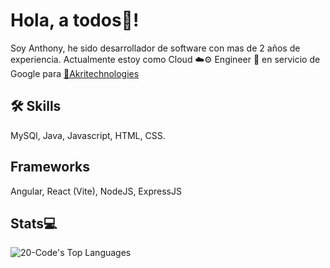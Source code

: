# Hola, a todos👋!

Soy Anthony, he sido desarrollador de software con mas de 2 años de experiencia.
Actualmente estoy como Cloud ☁️⚙️ Engineer 🚀 en servicio de Google para [🏢Akritechnologies](https://akri-tech.com/)

## 🛠 Skills
MySQl, Java, Javascript, HTML, CSS.

## Frameworks
Angular, React (Vite), NodeJS, ExpressJS

## Stats💻
![20-Code's Top Languages](https://github-readme-stats.vercel.app/api/top-langs/?username=20-Code&theme=vue-dark&show_icons=true&hide_border=true&layout=compact)
